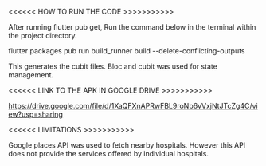

<<<<<<               HOW TO RUN THE CODE          >>>>>>>>>>>

After running flutter pub get,
Run the command below in the terminal within the project directory.


flutter packages pub run build_runner build --delete-conflicting-outputs


This generates the cubit files. Bloc and cubit was used for state management.




<<<<<<          LINK TO THE APK IN GOOGLE DRIVE      >>>>>>>>>>>

https://drive.google.com/file/d/1XaQFXnAPRwFBL9roNb6vVxjNtJTcZg4C/view?usp=sharing 



<<<<<<           LIMITATIONS                         >>>>>>>>>>>

Google places API was used to fetch nearby hospitals. However this API does not provide the services offered by individual hospitals.






